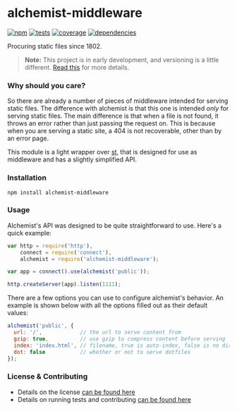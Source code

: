 # alchemist-middleware

[![npm](http://img.shields.io/npm/v/alchemist-middleware.svg?style=flat)](https://badge.fury.io/js/alchemist-middleware) [![tests](http://img.shields.io/travis/carrot/alchemist-middleware/master.svg?style=flat)](https://travis-ci.org/carrot/alchemist-middleware) [![coverage](http://img.shields.io/coveralls/carrot/alchemist-middleware.svg?style=flat)](https://coveralls.io/r/carrot/alchemist-middleware) [![dependencies](http://img.shields.io/gemnasium/carrot/alchemist-middleware.svg?style=flat)](https://gemnasium.com/carrot/alchemist-middleware)

Procuring static files since 1802.

> **Note:** This project is in early development, and versioning is a little different. [Read this](http://markup.im/#q4_cRZ1Q) for more details.

### Why should you care?

So there are already a number of pieces of middleware intended for serving static files. The difference with alchemist is that this one is intended *only* for serving static files. The main difference is that when a file is not found, it throws an error rather than just passing the request on. This is because when you are serving a static site, a 404 is not recoverable, other than by an error page.

This module is a light wrapper over [st](https://github.com/isaacs/st), that is designed for use as middleware and has a slightly simplified API.

### Installation

`npm install alchemist-middleware`

### Usage

Alchemist's API was designed to be quite straightforward to use. Here's a quick example:

```js
var http = require('http'),
    connect = require('connect'),
    alchemist = require('alchemist-middleware');

var app = connect().use(alchemist('public'));

http.createServer(app).listen(1111);
```

There are a few options you can use to configure alchemist's behavior. An example is shown below with all the options filled out as their default values:

```js
alchemist('public', {
  url: '/',            // the url to serve content from
  gzip: true,          // use gzip to compress content before serving
  index: 'index.html', // filename, true is auto-index, false is no directory indices
  dot: false           // whether or not to serve dotfiles
});
```

### License & Contributing

- Details on the license [can be found here](LICENSE.md)
- Details on running tests and contributing [can be found here](contributing.md)
